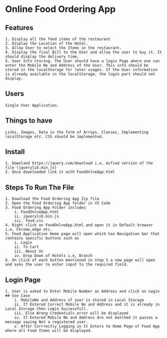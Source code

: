# Online Food Ordering App
## Features
    1. Display all the food items of the restaurant
    2. Display the Location of the Hotel.
    3. Allow User to select the Items in the restaurant.
    4. Display the final Bill to the User and allow the user to buy it. It should display the delivery time.
    5. User Info storing. The User should have a login Page where one can enter the Mobile No and Address of the User. This info should be stored in the localStorage for later usages. If the User information is already available in the localStorage, the login part should not display.

## Users
    Single User Application.

## Things to have
    Links, Images, Data in the form of Arrays, Classes, Implementing localStorage etc. CSS should be implemented.
    
## Install 
    1. Downlaod https://jquery.com/download i.e, mified version of the file (jquerylib.min.js)
    2. Once downloaded link it with FoodOnlneApp.html
    
## Steps To Run The File

    1. Download the Food Ordering App Zip file
    2. Open the Food Ordering App folder in VS Code
    3. Food Ordering App Folder includes 
        i. FoodOnlneApp.html 
        ii. jquerylib.min.js
        iii. food.css
    4. Right click on FoodOnlneApp.html and open it in Default browser i.e, Chrome,edge etc.
    5. Food Application Home page will open which has Navigation bar that contains specific buttons such as 
        i. Login
        ii. To Cart
        iii. About Us
        iv. Drop Down of Hotels i.e, Branch
    6. On click of each button mentioned in step 5 a new page will open and asks the user to enter input to the required field.
    
 ## Login Page 
    1. User is asked to Enter Mobile Number as Address and click on Login
    ## Use Case
        i. MobileNo and Address of user is stored in Local Storage
        ii. If Entered Correct Mobile No and Address and it is already in Local Storage then Login Successfull.
        iii. Else Wrong Credentials error will be displayed
        iv. If Entered Mobile No and Address Are not matched it passes a message saying Not a registered user.
        v. After Corrrectly Logging in It Enters to Home Page of Food App where all Food Items will be displayed.
